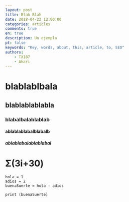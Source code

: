 ```yaml
---
layout: post
title: Blah Blah
date: 2018-04-22 12:00:00
categories: articles
comments: true
en: true
description: Un ejemplo
pt: false
keywords: "Key, words, about, this, article, to, SEO"
authors:
    - TX187
    - Akari
---
```


# blablablbala
## blablablablabla
### blabalbalablablab
#### ablablablabalblabalb
##### ablablabalablablabal

# Σ(3i+30)

``` [python]
hola = 1
adios = 2
buenaSuerte = hola - adios

print (buenaSuerte)
```
